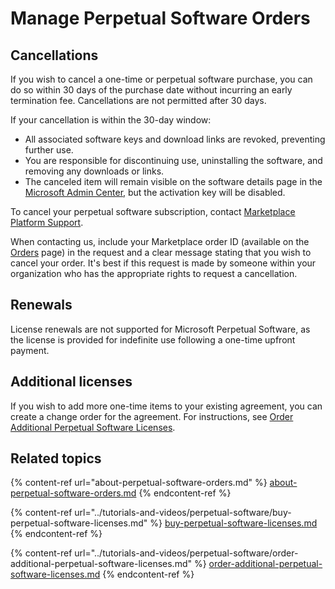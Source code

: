 # Manage Perpetual Software Orders

## Cancellations

If you wish to cancel a one-time or perpetual software purchase, you can do so within 30 days of the purchase date without incurring an early termination fee. Cancellations are not permitted after 30 days.&#x20;

If your cancellation is within the 30-day window:

* All associated software keys and download links are revoked, preventing further use.
* You are responsible for discontinuing use, uninstalling the software, and removing any downloads or links.
* The canceled item will remain visible on the software details page in the [Microsoft Admin Center](https://admin.microsoft.com), but the activation key will be disabled.&#x20;

To cancel your perpetual software subscription, contact [Marketplace Platform Support](../../../help-and-support/contact-support.md#contacting-marketplace-platform-support).&#x20;

When contacting us, include your Marketplace order ID (available on the [Orders](../../../modules-and-features/marketplace/orders/) page) in the request and a clear message stating that you wish to cancel your order. It's best if this request is made by someone within your organization who has the appropriate rights to request a cancellation.

## Renewals

License renewals are not supported for Microsoft Perpetual Software, as the license is provided for indefinite use following a one-time upfront payment.

## Additional licenses

If you wish to add more one-time items to your existing agreement, you can create a change order for the agreement. For instructions, see [Order Additional Perpetual Software Licenses](../tutorials-and-videos/perpetual-software/order-additional-perpetual-software-licenses.md).

## Related topics

{% content-ref url="about-perpetual-software-orders.md" %}
[about-perpetual-software-orders.md](about-perpetual-software-orders.md)
{% endcontent-ref %}

{% content-ref url="../tutorials-and-videos/perpetual-software/buy-perpetual-software-licenses.md" %}
[buy-perpetual-software-licenses.md](../tutorials-and-videos/perpetual-software/buy-perpetual-software-licenses.md)
{% endcontent-ref %}

{% content-ref url="../tutorials-and-videos/perpetual-software/order-additional-perpetual-software-licenses.md" %}
[order-additional-perpetual-software-licenses.md](../tutorials-and-videos/perpetual-software/order-additional-perpetual-software-licenses.md)
{% endcontent-ref %}

